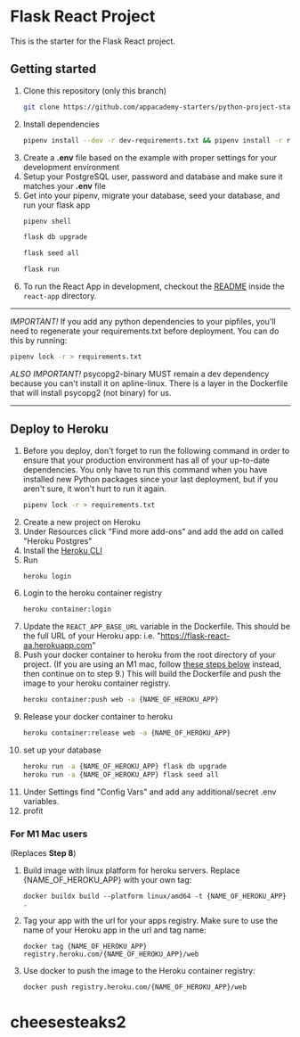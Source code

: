 # Flask React Project
This is the starter for the Flask React project.
## Getting started
1. Clone this repository (only this branch)
   ```bash
   git clone https://github.com/appacademy-starters/python-project-starter.git
   ```
2. Install dependencies
      ```bash
      pipenv install --dev -r dev-requirements.txt && pipenv install -r requirements.txt
      ```
3. Create a **.env** file based on the example with proper settings for your
   development environment
4. Setup your PostgreSQL user, password and database and make sure it matches your **.env** file
5. Get into your pipenv, migrate your database, seed your database, and run your flask app
   ```bash
   pipenv shell
   ```
   ```bash
   flask db upgrade
   ```
   ```bash
   flask seed all
   ```
   ```bash
   flask run
   ```
6. To run the React App in development, checkout the [README](./react-app/README.md) inside the `react-app` directory.
***
*IMPORTANT!*
   If you add any python dependencies to your pipfiles, you'll need to regenerate your requirements.txt before deployment.
   You can do this by running:
   ```bash
   pipenv lock -r > requirements.txt
   ```
*ALSO IMPORTANT!*
   psycopg2-binary MUST remain a dev dependency because you can't install it on apline-linux.
   There is a layer in the Dockerfile that will install psycopg2 (not binary) for us.
***
## Deploy to Heroku
1. Before you deploy, don't forget to run the following command in order to
ensure that your production environment has all of your up-to-date
dependencies. You only have to run this command when you have installed new
Python packages since your last deployment, but if you aren't sure, it won't
hurt to run it again.
   ```bash
   pipenv lock -r > requirements.txt
   ```
2. Create a new project on Heroku
3. Under Resources click "Find more add-ons" and add the add on called "Heroku Postgres"
4. Install the [Heroku CLI](https://devcenter.heroku.com/articles/heroku-command-line)
5. Run
   ```bash
   heroku login
   ```
6. Login to the heroku container registry
   ```bash
   heroku container:login
   ```
7. Update the `REACT_APP_BASE_URL` variable in the Dockerfile.
   This should be the full URL of your Heroku app: i.e. "https://flask-react-aa.herokuapp.com"
8. Push your docker container to heroku from the root directory of your project.
   (If you are using an M1 mac, follow [these steps below](#for-m1-mac-users) instead, then continue on to step 9.)
   This will build the Dockerfile and push the image to your heroku container registry.
   ```bash
   heroku container:push web -a {NAME_OF_HEROKU_APP}
   ```
9. Release your docker container to heroku
      ```bash
      heroku container:release web -a {NAME_OF_HEROKU_APP}
      ```
10. set up your database
      ```bash
      heroku run -a {NAME_OF_HEROKU_APP} flask db upgrade
      heroku run -a {NAME_OF_HEROKU_APP} flask seed all
      ```
11. Under Settings find "Config Vars" and add any additional/secret .env
variables.
12. profit
### For M1 Mac users
(Replaces **Step 8**)
1. Build image with linux platform for heroku servers. Replace
{NAME_OF_HEROKU_APP} with your own tag:
   ```bash=
   docker buildx build --platform linux/amd64 -t {NAME_OF_HEROKU_APP} .
   ```
2. Tag your app with the url for your apps registry. Make sure to use the name
of your Heroku app in the url and tag name:
   ```bash=2
   docker tag {NAME_OF_HEROKU_APP} registry.heroku.com/{NAME_OF_HEROKU_APP}/web
   ```
3. Use docker to push the image to the Heroku container registry:
   ```bash=3
   docker push registry.heroku.com/{NAME_OF_HEROKU_APP}/web
   ```
# cheesesteaks2
